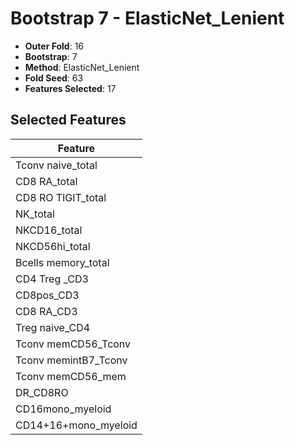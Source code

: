 # Bootstrap 7 - ElasticNet_Lenient

- **Outer Fold**: 16
- **Bootstrap**: 7
- **Method**: ElasticNet_Lenient
- **Fold Seed**: 63
- **Features Selected**: 17

## Selected Features

| Feature |
|---------|
| Tconv naive_total |
| CD8 RA_total |
| CD8 RO TIGIT_total |
| NK_total |
| NKCD16_total |
| NKCD56hi_total |
| Bcells memory_total |
| CD4 Treg _CD3 |
| CD8pos_CD3 |
| CD8 RA_CD3 |
| Treg naive_CD4 |
| Tconv memCD56_Tconv |
| Tconv memintB7_Tconv |
| Tconv memCD56_mem |
| DR_CD8RO |
| CD16mono_myeloid |
| CD14+16+mono_myeloid |
